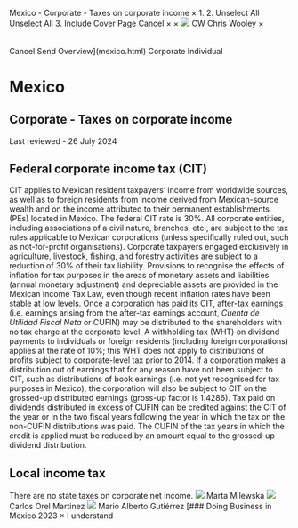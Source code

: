 Mexico - Corporate - Taxes on corporate income
×
1.
2.
Unselect All
Unselect All
3.
Include Cover Page
Cancel
×
×
![](-/media/world-wide-tax-summaries/attachments/global---chris-wooley.ashx%3Frev=ac5e5f3223b34096b1afc2a6009c7320&revision=ac5e5f32-23b3-4096-b1af-c2a6009c7320&hash=859B7ADC84DC2CBEC9760E9E6EE7DE6D0A8BFCDF)
CW
Chris Wooley
×
######
Cancel
Send
Overview](mexico.html)
Corporate
Individual
# Mexico
## Corporate - Taxes on corporate income
Last reviewed - 26 July 2024
## Federal corporate income tax (CIT)
CIT applies to Mexican resident taxpayers’ income from worldwide sources, as well as to foreign residents from income derived from Mexican-source wealth and on the income attributed to their permanent establishments (PEs) located in Mexico.
The federal CIT rate is 30%.
All corporate entities, including associations of a civil nature, branches, etc., are subject to the tax rules applicable to Mexican corporations (unless specifically ruled out, such as not-for-profit organisations).
Corporate taxpayers engaged exclusively in agriculture, livestock, fishing, and forestry activities are subject to a reduction of 30% of their tax liability.
Provisions to recognise the effects of inflation for tax purposes in the areas of monetary assets and liabilities (annual monetary adjustment) and depreciable assets are provided in the Mexican Income Tax Law, even though recent inflation rates have been stable at low levels.
Once a corporation has paid its CIT, after-tax earnings (i.e. earnings arising from the after-tax earnings account, *Cuenta de Utilidad Fiscal Neta* or CUFIN) may be distributed to the shareholders with no tax charge at the corporate level. A withholding tax (WHT) on dividend payments to individuals or foreign residents (including foreign corporations) applies at the rate of 10%; this WHT does not apply to distributions of profits subject to corporate-level tax prior to 2014. If a corporation makes a distribution out of earnings that for any reason have not been subject to CIT, such as distributions of book earnings (i.e. not yet recognised for tax purposes in Mexico), the corporation will also be subject to CIT on the grossed-up distributed earnings (gross-up factor is 1.4286).
Tax paid on dividends distributed in excess of CUFIN can be credited against the CIT of the year or in the two fiscal years following the year in which the tax on the non-CUFIN distributions was paid. The CUFIN of the tax years in which the credit is applied must be reduced by an amount equal to the grossed-up dividend distribution.
## Local income tax
There are no state taxes on corporate net income.
![](-/media/world-wide-tax-summaries/mexicomarta-milewskamexico--marta-milewskajpg20221018094145043.ashx%3Frev=e5b38e6f49714b7abfea5a9b3b9f2a97&revision=e5b38e6f-4971-4b7a-bfea-5a9b3b9f2a97&hash=B66605D7D13AEE3FA1696B764B400DEC204270C8)
Marta Milewska
![](-/media/world-wide-tax-summaries/mexicocarlos-orel-martinezmexico--carlos-orel-martinezjpg20220105114032112.ashx%3Frev=218cf6ba3b0449b8a1811d8fbdf77ce1&revision=218cf6ba-3b04-49b8-a181-1d8fbdf77ce1&hash=4EED2D2AD842DF356785FA1D5F66827EEEA6B70F)
Carlos Orel Martinez
![](-/media/world-wide-tax-summaries/mexicomario-alberto-gutierrezmexico--mario-alberto-gutierrezpng20210209120102217.ashx%3Frev=6c16f368a49a4b79bc175ed877cac184&revision=6c16f368-a49a-4b79-bc17-5ed877cac184&hash=BE9D250A7DEAAC044D8A83052C07F89834AB08E1)
Mario Alberto Gutiérrez
[### Doing Business in Mexico 2023
×
I understand